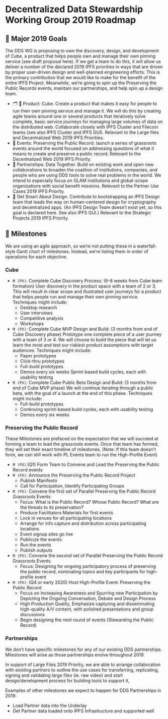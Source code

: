 # Decentralized Data Stewardship Working Group 2019 Roadmap

## 🚀 Major 2019 Goals

The DDS WG is proposing to own the discovery, design, and development of Cube, a product that helps people own and manage their own pinning service (see draft proposal here). If we get a team to do this, it will allow us deliver a number of the declared 2019 IPFS priorities in ways that are driven by proper user-driven design and well-planned engineering efforts. This is the primary contribution that we would like to make for the benefit of the entire IPFS Project. Meanwhile, we’re going to spin up the Preserving the Public Records events, maintain our partnerships, and help spin up a design team.
 
- 🗂 🔄 Product: Cube. Create a product that makes it easy for people to run their own pinning service and manage it. We will do this by creating agile teams around one or several products that iteratively solve complete, basic service journeys for managing large volumes of data on the distributed web. Collaborate closely with IPFS Cluster and Filecoin teams (see also IPFS Cluster and IPFS GUI). Relevant to the Large files and Decentralized Web 2019 IPFS Priorities.
- 🔄 Events: Preserving the Public Record. launch a series of grassroots events around the world focused on addressing questions of what it means to create and preserve a public record. Relevant to the Decentralized Web 2019 IPFS Priority.
- 🤝 Partnerships: Data Together. Build on existing work and open new collaborations to broaden the coalition of institutions, companies, and people who are using DDS tools to solve real problems in the world. We intend to especially focus on GLAM institutions and global-scope organizations with social benefit missions. Relevant to the Partner Use Cases 2019 IPFS Priority.
- 🧠 Get Smart About Design. Contribute to bootstrapping an IPFS Design team that leads the way on human-centered design for cryptography and decentralized apps. (An IPFS Design Team doesn’t exist yet, so this goal is declared here. See also IPFS GUI.) Relevant to the Strategic Projects 2019 IPFS Priority.
 
## 💎 Milestones

We are using an agile approach, so we’re not putting these in a waterfall-style Gantt chart of milestones. Instead, we’re listing them in order of operations for each objective.
 
### Cube

- `M (PX)`: Complete Cube Discovery Process: (6-8 weeks from Cube team formation) User discovery in the product space with a team of 2 or 3. This will result in clear scope and illustrated user journeys for a product that helps people run and manage their own pinning service. Techniques might include:
  - Desktop research
  - User interviews
  - Competitive analysis
  - Workshops
- `M (PX)`: Complete Cube MVP Design and Build: (3 months from end of Cube Discovery phase) Prototype one complete piece of a user journey with a team of 3 or 4. We will choose to build the piece that will let us learn the most and test our riskiest product assumptions with target audiences. Techniques might include:
  - Paper prototypes
  - Click-thru prototypes
  - Full-build prototypes
  - Demos every six weeks
Sprint-based build cycles, each with usability testing
- `M (PX)`: Complete Cube Public Beta Design and Build: (3 months from end of Cube MVP phase) We will continue iterating through a public beta, with the goal of a launch at the end of this phase. Techniques might include:
  - Full-build prototypes
  - Continuing sprint-based build cycles, each with usability testing
  - Demos every six weeks
 
### Preserving the Public Record

These Milestones are prefaced on the expectation that we will succeed at forming a team to lead the grassroots events. Once that team has formed, they will set their exact timeline of milestones. (Note: If this team doesn’t form, we can still work with PL Events team to run the High-Profile Event)

- `M (PX)`:(Q1) Form Team to Convene and Lead the Preserving the Public Record events 
- `M (PX)`: Announce the Preserving the Public Record Project
  - Publish Manifesto
  - Call for Participation, Identify Participating Groups
- `M (PX)`: Convene the first set of Parallel Preserving the Public Record Grassroots Events
  - Focus: What is the Public Record? Whose Public Record? What are the threats to its preservation?
  - Produce Facilitators Materials for first events
  - Lock in venues for all participating locations
  - Arrange for info capture and distribution across participating locations
  - Event signup sites go live
  - Publicize the events
  - Run the events
  - Publish outputs
- `M (PX)`: Convene the second set of Parallel Preserving the Public Record Grassroots Events
  - Focus: Designing for ongoing participatory process of preserving the public record, nominating topics and key participants for high-profile event
- `M (PX)`: (Q4 or early 2020) Host High-Profile Event: Preserving the Public Record
  - Focus on Increasing Awareness and Spurring new Participation by Depicting the Ongoing Conversation, Debate and Design Process
  - High Production Quality, Emphasize capturing and disseminating high-quality A/V content, with polished presentations and group discussions
  - Begin designing the next round of events (Stewarding the Public Record)
 
### Partnerships

We don’t have specific milestones for any of our existing DDS partnerships. Milestones will arise as those partnerships evolve throughout 2019.

In support of Large Files 2019 Priority, we are able to arrange collaboration with existing partners to outline the use cases for transferring, replicating, signing and validating large files (ie. raw video) and start design/development process for building tools to support it,

Examples of other milestones we expect to happen for DDS Partnerships in 2019:
  - Load Partner data into the Underlay
  - Get Partner data loaded onto IPFS Infrastructure and supported well
 
